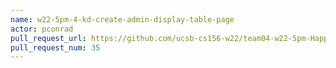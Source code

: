 ```yaml
---
name: w22-5pm-4-kd-create-admin-display-table-page
actor: pconrad
pull_request_url: https://github.com/ucsb-cs156-w22/team04-w22-5pm-HappyCows/pull/35
pull_request_num: 35
---
```

